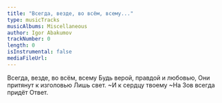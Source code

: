 ```yaml
---
title: "Всегда, везде, во всём, всему..."
type: musicTracks
musicAlbums: Miscellaneous
author: Igor Abakumov
trackNumber: 0
length: 0
isInstrumental: false
mediaFileUrl: 
---
```


Всегда, везде, во всём, всему
Будь верой, правдой и любовью,
Они притянут к изголовью
Лишь свет.
~И к сердцу твоему
~На Зов всегда придёт Ответ.
